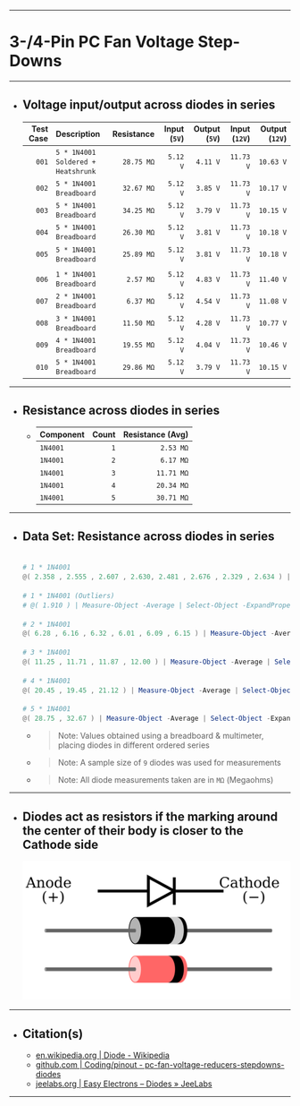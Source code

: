 ***

# 3-/4-Pin PC Fan Voltage Step-Downs

***

- ## Voltage input/output across diodes in series
  | Test Case | Description                               | Resistance | Input (`5V`) | Output (`5V`) | Input (`12V`) | Output (`12V`) |
  | --------: | ----------------------------------------- | ---------: | -----------: | ------------: | ------------: | -------------: |
  |     `001` | `5 * 1N4001`<br />`Soldered + Heatshrunk` | `28.75 MΩ` |     `5.12 V` |      `4.11 V` |     `11.73 V` |      `10.63 V` |
  |     `002` | `5 * 1N4001`<br />`Breadboard`            | `32.67 MΩ` |     `5.12 V` |      `3.85 V` |     `11.73 V` |      `10.17 V` |
  |     `003` | `5 * 1N4001`<br />`Breadboard`            | `34.25 MΩ` |     `5.12 V` |      `3.79 V` |     `11.73 V` |      `10.15 V` |
  |     `004` | `5 * 1N4001`<br />`Breadboard`            | `26.30 MΩ` |     `5.12 V` |      `3.81 V` |     `11.73 V` |      `10.18 V` |
  |     `005` | `5 * 1N4001`<br />`Breadboard`            | `25.89 MΩ` |     `5.12 V` |      `3.81 V` |     `11.73 V` |      `10.18 V` |
  |           |                                           |            |              |               |               |                |
  |     `006` | `1 * 1N4001`<br />`Breadboard`            |  `2.57 MΩ` |     `5.12 V` |      `4.83 V` |     `11.73 V` |      `11.40 V` |
  |     `007` | `2 * 1N4001`<br />`Breadboard`            |  `6.37 MΩ` |     `5.12 V` |      `4.54 V` |     `11.73 V` |      `11.08 V` |
  |     `008` | `3 * 1N4001`<br />`Breadboard`            | `11.50 MΩ` |     `5.12 V` |      `4.28 V` |     `11.73 V` |      `10.77 V` |
  |     `009` | `4 * 1N4001`<br />`Breadboard`            | `19.55 MΩ` |     `5.12 V` |      `4.04 V` |     `11.73 V` |      `10.46 V` |
  |     `010` | `5 * 1N4001`<br />`Breadboard`            | `29.86 MΩ` |     `5.12 V` |      `3.79 V` |     `11.73 V` |      `10.15 V` |

***

- ## Resistance across diodes in series
  - | Component | Count | Resistance (Avg) |
    | :-------- | ----: | ---------------: |
    | `1N4001`  |   `1` |        `2.53 MΩ` |
    | `1N4001`  |   `2` |        `6.17 MΩ` |
    | `1N4001`  |   `3` |       `11.71 MΩ` |
    | `1N4001`  |   `4` |       `20.34 MΩ` |
    | `1N4001`  |   `5` |       `30.71 MΩ` |
<!--
  - #### Resistance across similar step downs
    | Component        | Count | Resistance (Avg) |
    | :--------------- | ----: | ---------------: |
    | `Noctua NA-RC7`  |   `1` |        `49.40 Ω` |
    | `Noctua NA-RC7`  |   `2` |        `99.20 Ω` |
    | `Noctua NA-RC7`  |   `3` |       `149.20 Ω` |
    | `Noctua NA-RC12` |   `1` |       `147.90 Ω` |
-->

***

- ## Data Set: Resistance across diodes in series
  ```powershell

  # 1 * 1N4001
  @( 2.358 , 2.555 , 2.607 , 2.630, 2.481 , 2.676 , 2.329 , 2.634 ) | Measure-Object -Average | Select-Object -ExpandProperty "Average" | ForEach-Object  { [Math]::Round(${_}, 2, 1) };

  # 1 * 1N4001 (Outliers)
  # @( 1.910 ) | Measure-Object -Average | Select-Object -ExpandProperty "Average" | ForEach-Object  { [Math]::Round(${_}, 2, 1) };

  # 2 * 1N4001
  @( 6.28 , 6.16 , 6.32 , 6.01 , 6.09 , 6.15 ) | Measure-Object -Average | Select-Object -ExpandProperty "Average" | ForEach-Object  { [Math]::Round(${_}, 2, 1) };

  # 3 * 1N4001
  @( 11.25 , 11.71 , 11.87 , 12.00 ) | Measure-Object -Average | Select-Object -ExpandProperty "Average" | ForEach-Object  { [Math]::Round(${_}, 2, 1) };

  # 4 * 1N4001
  @( 20.45 , 19.45 , 21.12 ) | Measure-Object -Average | Select-Object -ExpandProperty "Average" | ForEach-Object  { [Math]::Round(${_}, 2, 1) };

  # 5 * 1N4001
  @( 28.75 , 32.67 ) | Measure-Object -Average | Select-Object -ExpandProperty "Average" | ForEach-Object  { [Math]::Round(${_}, 2, 1) };

  ```
  - > Note: Values obtained using a breadboard & multimeter, placing diodes in different ordered series
  - > Note: A sample size of `9` diodes was used for measurements
  - > Note: All diode measurements taken are in `MΩ` (Megaohms)

***

- ## Diodes act as resistors if the marking around the center of their body is closer to the Cathode side
  ![pinout - diode_anode-cathode](pinout%20-%20diode_anode-cathode.svg)

***

- ## Citation(s)
  - [en.wikipedia.org | Diode - Wikipedia](https://en.wikipedia.org/wiki/Diode)
  - [github.com | Coding/pinout - pc-fan-voltage-reducers-stepdowns-diodes](https://github.com/mcavallo-git/Coding/blob/main/pinouts/pinout%20-%20pc-fan-voltage-reducers-stepdowns-diodes.md)
  - [jeelabs.org | Easy Electrons – Diodes » JeeLabs](https://jeelabs.org/2011/01/09/easy-electrons-%E2%80%93-diodes/index.html)

***